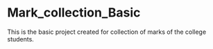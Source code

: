 # Mark_collection_Basic
This is the basic project created for collection of marks of the college students.
